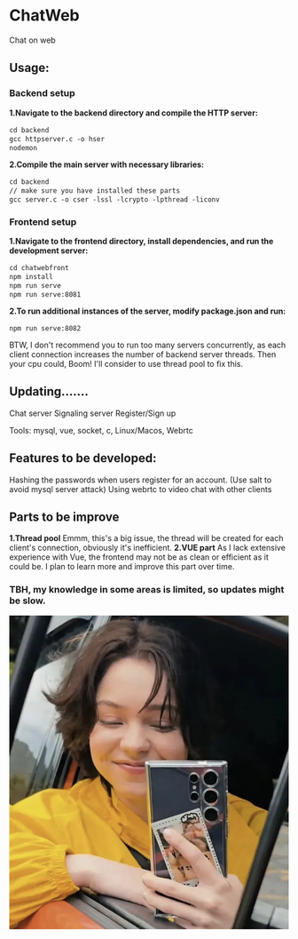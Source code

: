 # ChatWeb
Chat on web

## Usage:
### Backend setup
**1.Navigate to the backend directory and compile the HTTP server:**
```
cd backend
gcc httpserver.c -o hser
nodemon
```

**2.Compile the main server with necessary libraries:**
```
cd backend
// make sure you have installed these parts
gcc server.c -o cser -lssl -lcrypto -lpthread -liconv
```
### Frontend setup
**1.Navigate to the frontend directory, install dependencies, and run the development server:**
```
cd chatwebfront
npm install
npm run serve
npm run serve:8081
```
**2.To run additional instances of the server, modify package.json and run:**
```
npm run serve:8082
```
BTW, I don't recommend you to run too many servers concurrently, as each client connection increases the number of backend server threads. Then your cpu could, Boom! I'll consider to use thread pool to fix this.


## Updating.......
Chat server
Signaling server
Register/Sign up

Tools: mysql, vue, socket, c, Linux/Macos, Webrtc<br>

## Features to be developed:
Hashing the passwords when users register for an account. (Use salt to avoid mysql server attack)
Using webrtc to video chat with other clients

## Parts to be improve
**1.Thread pool** 
Emmm, this's a big issue, the thread will be created for each client's connection, obviously it's inefficient.
**2.VUE part** 
As I lack extensive experience with Vue, the frontend may not be as clean or efficient as it could be. I plan to learn more and improve this part over time.

### TBH, my knowledge in some areas is limited, so updates might be slow.

![Screenshot 2024-07-04 at 23.06.35](https://raw.githubusercontent.com/Hexlove2/images1/main/images/Screenshot%202024-07-04%20at%2023.06.35.png)